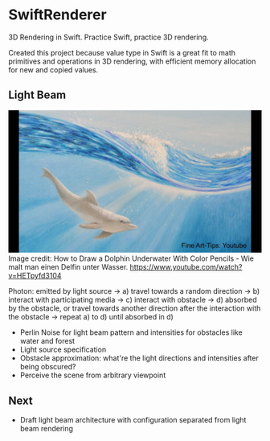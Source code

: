 # SwiftRenderer

3D Rendering in Swift. Practice Swift, practice 3D rendering.

Created this project because value type in Swift is a great fit to math primitives and operations in 3D rendering, with efficient memory allocation for new and copied values.

## Light Beam

![Image description](READMEMeta/dolphin-under-water.jpg)
Image credit: How to Draw a Dolphin Underwater With Color Pencils - Wie malt man einen Delfin unter Wasser. https://www.youtube.com/watch?v=HETpyfd3104

Photon: emitted by light source -> a) travel towards a random direction -> b) interact with participating media -> c) interact with obstacle -> d) absorbed by the obstacle, or travel towards another direction after the interaction with the obstacle -> repeat a) to d) until absorbed in d)

- Perlin Noise for light beam pattern and intensities for obstacles like water and forest
- Light source specification
- Obstacle approximation: what're the light directions and intensities after being obscured?
- Perceive the scene from arbitrary viewpoint

## Next

- Draft light beam architecture with configuration separated from light beam rendering
